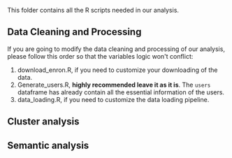 This folder contains all the R scripts needed in our analysis.

## Data Cleaning and Processing

If you are going to modify the data cleaning and processing of our analysis, please follow this order so that the variables logic won't conflict:

  1. download_enron.R, if you need to customize your downloading of the data.
  2. Generate_users.R, **highly recommended leave it as it is**. The `users` dataframe has already contain all the essential information of the users.
  3. data_loading.R, if you need to customize the data loading pipeline.

## Cluster analysis

## Semantic analysis
